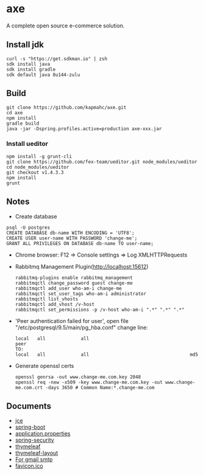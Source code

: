 # axe

A complete open source e-commerce solution.

## Install jdk

```
curl -s "https://get.sdkman.io" | zsh
sdk install java
sdk install gradle
sdk default java 8u144-zulu
```

## Build

```
git clone https://github.com/kapmahc/axe.git
cd axe
npm install
gradle build
java -jar -Dspring.profiles.active=production axe-xxx.jar
```

### Install ueditor

```
npm install -g grunt-cli
git clone https://github.com/fex-team/ueditor.git node_modules/ueditor
cd node_modules/ueditor
git checkout v1.4.3.3
npm install
grunt
```

## Notes

- Create database

```
psql -U postgres
CREATE DATABASE db-name WITH ENCODING = 'UTF8';
CREATE USER user-name WITH PASSWORD 'change-me';
GRANT ALL PRIVILEGES ON DATABASE db-name TO user-name;
```

- Chrome browser: F12 => Console settings => Log XMLHTTPRequests

- Rabbitmq Management Plugin(<http://localhost:15612>)

  ```
  rabbitmq-plugins enable rabbitmq_management
  rabbitmqctl change_password guest change-me
  rabbitmqctl add_user who-am-i change-me
  rabbitmqctl set_user_tags who-am-i administrator
  rabbitmqctl list_vhosts
  rabbitmqctl add_vhost /v-host
  rabbitmqctl set_permissions -p /v-host who-am-i ".*" ".*" ".*"
  ```

- 'Peer authentication failed for user', open file "/etc/postgresql/9.5/main/pg_hba.conf" change line:

  ```
  local   all             all                                     peer  
  TO:
  local   all             all                                     md5
  ```

- Generate openssl certs

  ```
  openssl genrsa -out www.change-me.com.key 2048
  openssl req -new -x509 -key www.change-me.com.key -out www.change-me.com.crt -days 3650 # Common Name:*.change-me.com
  ```

## Documents

- [jce](http://www.oracle.com/technetwork/java/javase/downloads/jce8-download-2133166.html)
- [spring-boot](https://docs.spring.io/spring-boot/docs/2.0.0.M4/reference/html/index.html)
- [application.properties](https://docs.spring.io/spring-boot/docs/2.0.0.M4/reference/html/common-application-properties.html)
- [spring-security](https://docs.spring.io/spring-security/site/docs/5.0.0.M3/reference/htmlsingle/)
- [thymeleaf](http://www.thymeleaf.org/doc/tutorials/3.0/usingthymeleaf.html)
- [thymeleaf-layout](https://ultraq.github.io/thymeleaf-layout-dialect/Installation.html)
- [For gmail smtp](http://stackoverflow.com/questions/20337040/gmail-smtp-debug-error-please-log-in-via-your-web-browser)
- [favicon.ico](http://icoconvert.com/)
